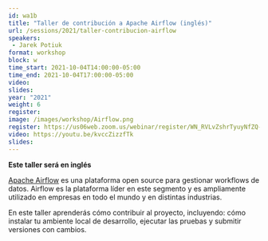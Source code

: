 ```yaml
---
id: wa1b
title: "Taller de contribución a Apache Airflow (inglés)"
url: /sessions/2021/taller-contribucion-airflow
speakers:
 - Jarek Potiuk
format: workshop
block: w
time_start: 2021-10-04T14:00:00-05:00
time_end: 2021-10-04T17:00:00-05:00
video: 
slides:
year: "2021"
weight: 6
register:
image: /images/workshop/Airflow.png
register: https://us06web.zoom.us/webinar/register/WN_RVLvZshrTyuyNfZQ-Z0p5Q
video: https://youtu.be/kvccZizzfTk
slides:
---
```


**Este taller será en inglés**

[Apache Airflow](https://airflow.apache.org/) es una plataforma open source para gestionar workflows de datos. Airflow es la plataforma líder en este segmento y es ampliamente utilizado en empresas en todo el mundo y en distintas industrias.

En este taller aprenderás cómo contribuir al proyecto, incluyendo: cómo instalar tu ambiente local de desarrollo, ejecutar las pruebas y submitir versiones con cambios.
